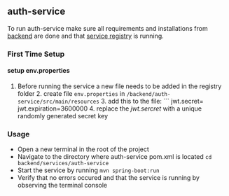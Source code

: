 ## auth-service

To run auth-service make sure all requirements and installations from [backend](README.md) are done and that [service registry](backend/registry/service-registry/README.md) is running.

### First Time Setup

#### setup env.properties 
1. Before running the service a new file needs to be added in the registry folder
    2. create file `env.properties` in `/backend/auth-service/src/main/resources`
    3. add this to the file:
       ```
       jwt.secret=<Replace-with-your-JWT-key>
       jwt.expiration=3600000
    4. replace the *jwt.sercret* with a unique randomly generated secret key

### Usage
- Open a new terminal in the root of the project
- Navigate to the directory where auth-service pom.xml is located ``cd backend/services/auth-service``
- Start the service by running ``mvn spring-boot:run``
- Verify that no errors occured and that the service is running by observing the terminal console

